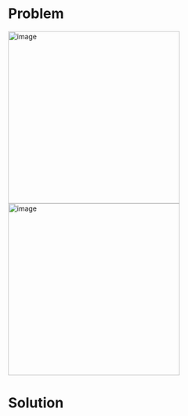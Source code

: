 # Problem
<img width="350" alt="image" src="https://github.com/user-attachments/assets/d0fa9887-e1fb-4c39-830c-e91d9e868738" />
<img width="350" alt="image" src="https://github.com/user-attachments/assets/150293bc-1aa8-4a25-b661-51b7e89dc97b" />

# Solution
